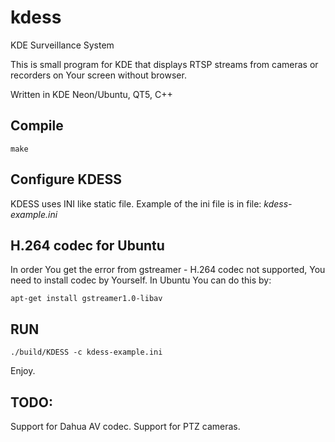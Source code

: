 # kdess
KDE Surveillance System

This is small program for KDE that displays RTSP streams from cameras or recorders on Your screen without browser.

Written in KDE Neon/Ubuntu, QT5, C++

## Compile

    make
  

## Configure KDESS

KDESS uses INI like static file.
Example of the ini file is in file: _kdess-example.ini_

## H.264 codec for Ubuntu
In order You get the error from gstreamer - H.264 codec not supported, You need to install codec by Yourself.
In Ubuntu You can do this by:

    apt-get install gstreamer1.0-libav


## RUN

    ./build/KDESS -c kdess-example.ini
  
Enjoy.

## TODO:
Support for Dahua AV codec.
Support for PTZ cameras.
